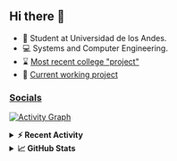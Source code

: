 ## Hi there 👋

<!--
**Daniel-VergaraM/Daniel-VergaraM** is a ✨ _special_ ✨ repository because its `README.md` (this file) appears on your GitHub profile.-->

- 🌱 Student at Universidad de los Andes.
- 💻 Systems and Computer Engineering.
- ⌛ [Most recent college "project"](https://daniel-vergaram.github.io/TallerAngular/)
- 🔨 [Current working project](https://github.com/Daniel-VergaraM/WebRTC-Video-Broadcast)


<h3><a href="https://dvergaram.is-a.dev/links" target="_blank">Socials</a></h3>
  


[![Activity Graph](https://github-readme-activity-graph.vercel.app/graph?username=daniel-vergaram&theme=github-dark-dimmed&custom_title=Daniel%27s%20Activity%20Graph&hide_border=true)](https://github.com/ashutosh00710/github-readme-activity-graph)

<!--START_SECTION:activity-->

<!--END_SECTION:activity-->

<details> <summary> <b>⚡ Recent Activity</b> </summary>
  
<!--START_SECTION:waka-->
![Code Time](http://img.shields.io/badge/Code%20Time-377%20hrs%2026%20mins-blue)

![Lines of code](https://img.shields.io/badge/From%20Hello%20World%20I%27ve%20Written-411.1%20thousand%20lines%20of%20code-blue)

**🐱 My GitHub Data** 

> 📦 ? Used in GitHub's Storage 
 > 
> 💼 Opted to Hire
 > 
> 📜 11 Public Repositories 
 > 
> 🔑 0 Private Repositories 
 > 
**I'm an Early 🐤** 

```text
🌞 Morning                88 commits          ████░░░░░░░░░░░░░░░░░░░░░   16.96 % 
🌆 Daytime                188 commits         █████████░░░░░░░░░░░░░░░░   36.22 % 
🌃 Evening                170 commits         ████████░░░░░░░░░░░░░░░░░   32.76 % 
🌙 Night                  73 commits          ████░░░░░░░░░░░░░░░░░░░░░   14.07 % 
```


📊 **This Week I Spent My Time On** 

```text
🕑︎ Time Zone: America/Bogota

💬 Programming Languages: 
TypeScript               15 hrs 9 mins       ████████████░░░░░░░░░░░░░   48.36 % 
HTML                     3 hrs 2 mins        ██░░░░░░░░░░░░░░░░░░░░░░░   09.69 % 
Bash                     2 hrs 54 mins       ██░░░░░░░░░░░░░░░░░░░░░░░   09.26 % 
JavaScript               1 hr 54 mins        ██░░░░░░░░░░░░░░░░░░░░░░░   06.10 % 
JSON                     1 hr 22 mins        █░░░░░░░░░░░░░░░░░░░░░░░░   04.36 % 

🐱‍💻 Projects: 
daniel-vergaram.github.io10 hrs 31 mins      ████████░░░░░░░░░░░░░░░░░   33.57 % 
notes-app                5 hrs 38 mins       ████░░░░░░░░░░░░░░░░░░░░░   18.00 % 
ISIS2603_202510_S3_E3_Ase5 hrs 7 mins        ████░░░░░░░░░░░░░░░░░░░░░   16.33 % 
AdminDashboardApp        2 hrs 14 mins       ██░░░░░░░░░░░░░░░░░░░░░░░   07.14 % 
brain_blueprint_proxy    2 hrs 4 mins        ██░░░░░░░░░░░░░░░░░░░░░░░   06.64 % 
```


 Last Updated on 11/05/2025 00:55:28 UTC
<!--END_SECTION:waka-->

</details>

<details> <summary> <b>📈 GitHub Stats</b> </summary>
<!--START_SECTION:simplewaka-->

```txt
From: 10 June 2024 - To: 11 May 2025

Total Time: 381 hrs 19 mins

Java                139 hrs 29 mins 🟩🟩🟩🟩🟩🟩🟩🟩🟩⬜⬜⬜⬜⬜⬜⬜⬜⬜⬜⬜⬜⬜⬜⬜⬜   36.58 %
TypeScript          83 hrs 7 mins   🟩🟩🟩🟩🟩🟨⬜⬜⬜⬜⬜⬜⬜⬜⬜⬜⬜⬜⬜⬜⬜⬜⬜⬜⬜   21.80 %
JavaScript          61 hrs 50 mins  🟩🟩🟩🟩⬜⬜⬜⬜⬜⬜⬜⬜⬜⬜⬜⬜⬜⬜⬜⬜⬜⬜⬜⬜⬜   16.22 %
Bash                16 hrs 45 mins  🟩⬜⬜⬜⬜⬜⬜⬜⬜⬜⬜⬜⬜⬜⬜⬜⬜⬜⬜⬜⬜⬜⬜⬜⬜   04.39 %
HTML                15 hrs 59 mins  🟩⬜⬜⬜⬜⬜⬜⬜⬜⬜⬜⬜⬜⬜⬜⬜⬜⬜⬜⬜⬜⬜⬜⬜⬜   04.19 %
```

<!--END_SECTION:simplewaka-->
</details>
